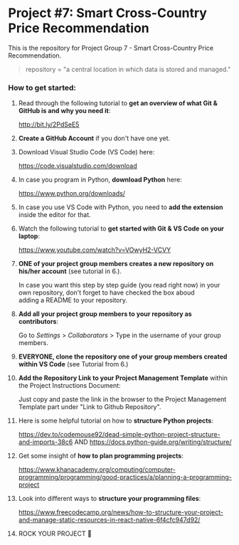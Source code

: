 # Project #7: Smart Cross-Country Price Recommendation
This is the repository for Project Group 7 - Smart Cross-Country Price Recommendation. 
> repository = "a central location in which data is stored and managed."

### How to get started:
1. Read through the following tutorial to **get an overview of what Git & GitHub is and why you need it**: 

   http://bit.ly/2PdSeE5
2. **Create a GitHub Account** if you don't have one yet.
3. Download Visual Studio Code (VS Code) here: 
    
    https://code.visualstudio.com/download
4. In case you program in Python, **download Python** here: 
   
   https://www.python.org/downloads/ 
5. In case you use VS Code with Python, you need to **add the extension** inside the editor for that.
6. Watch the following tutorial to **get started with Git & VS Code on your laptop**: 
    
    https://www.youtube.com/watch?v=VOwyH2-VCVY
7. **ONE of your project group members creates a new repository on his/her account** (see tutorial in 6.). 

   In case you want this step by step guide (you read right now) in your own repository, don't forget to have checked the box aboud   
   adding a README to your repository.
8. **Add all your project group members to your repository as contributors**:
   
   Go to *Settings* > *Collaborators* > Type in the username of your group members.
9. **EVERYONE, clone the repository one of your group members created within VS Code** (see Tutorial from 6.)

10. **Add the Repository Link to your Project Management Template** within the Project Instructions Document:

      Just copy and paste the link in the browser to the Project Management Template part under "Link to Github Repository".

11. Here is some helpful tutorial on how to **structure Python projects**: 

      https://dev.to/codemouse92/dead-simple-python-project-structure-and-imports-38c6 AND https://docs.python-guide.org/writing/structure/

12. Get some insight of **how to plan programming projects**: 
    
    https://www.khanacademy.org/computing/computer-programming/programming/good-practices/a/planning-a-programming-project
13. Look into different ways to **structure your programming files**: 
    
    https://www.freecodecamp.org/news/how-to-structure-your-project-and-manage-static-resources-in-react-native-6f4cfc947d92/
14. ROCK YOUR PROJECT 🚀

